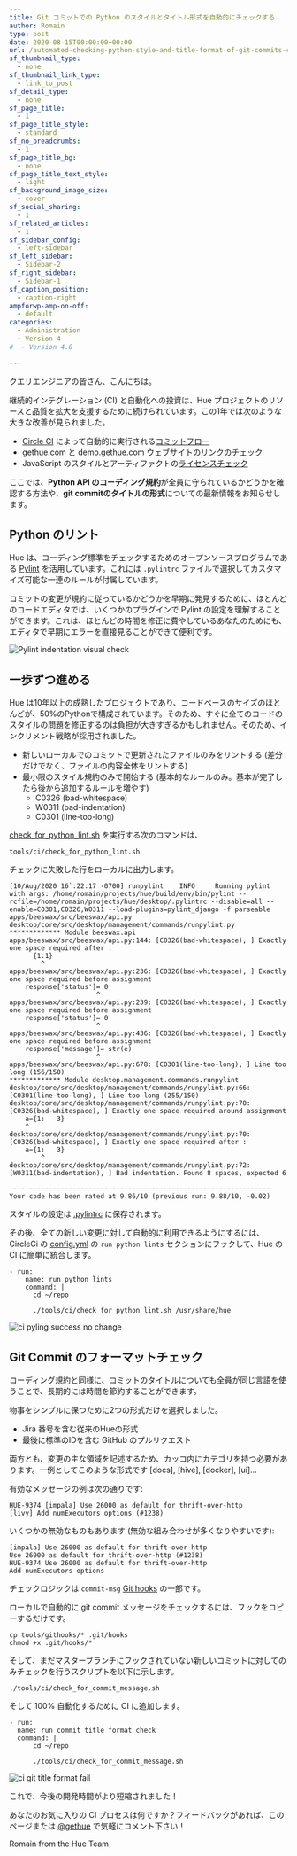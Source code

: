 ```yaml
---
title: Git コミットでの Python のスタイルとタイトル形式を自動的にチェックする
author: Romain
type: post
date: 2020-08-15T00:00:00+00:00
url: /automated-checking-python-style-and-title-format-of-git-commits-continuous-integration/
sf_thumbnail_type:
  - none
sf_thumbnail_link_type:
  - link_to_post
sf_detail_type:
  - none
sf_page_title:
  - 1
sf_page_title_style:
  - standard
sf_no_breadcrumbs:
  - 1
sf_page_title_bg:
  - none
sf_page_title_text_style:
  - light
sf_background_image_size:
  - cover
sf_social_sharing:
  - 1
sf_related_articles:
  - 1
sf_sidebar_config:
  - left-sidebar
sf_left_sidebar:
  - Sidebar-2
sf_right_sidebar:
  - Sidebar-1
sf_caption_position:
  - caption-right
ampforwp-amp-on-off:
  - default
categories:
  - Administration
  - Version 4
#  - Version 4.8

---
```


クエリエンジニアの皆さん、こんにちは。

継続的インテグレーション (CI) と自動化への投資は、Hue プロジェクトのリソースと品質を拡大を支援するために続けられています。この1年では次のような大きな改善が見られました。

* [Circle CI](https://circleci.com/gh/cloudera/hue) によって自動的に実行される[コミットフロー](https://gethue.com/improving-the-developer-productivity-with-some-continuous-integration/)
* gethue.com と demo.gethue.com ウェブサイトの[リンクのチェック](https://gethue.com/checking-dead-links-automatically-continuous-integration/)
* JavaScript のスタイルとアーティファクトの[ライセンスチェック](/automated-checking-javascript-licenses-absolute-paths-continuous-integration/)

ここでは、**Python API のコーディング規約**が全員に守られているかどうかを確認する方法や、**git commitのタイトルの形式**についての最新情報をお知らせします。

## Python のリント

Hue は、コーディング標準をチェックするためのオープンソースプログラムである [Pylint](https://www.pylint.org/) を活用しています。これには `.pylintrc` ファイルで選択してカスタマイズ可能な一連のルールが付属しています。

コミットの変更が規約に従っているかどうかを早期に発見するために、ほとんどのコードエディタでは、いくつかのプラグインで Pylint の設定を理解することができます。これは、ほとんどの時間を修正に費やしているあなたのためにも、エディタで早期にエラーを直接見ることができて便利です。

![Pylint indentation visual check](https://cdn.gethue.com/uploads/2020/08/pylint-indent.png)

## 一歩ずつ進める

Hue は10年以上の成熟したプロジェクトであり、コードベースのサイズのほとんどが、50%のPythonで構成されています。そのため、すぐに全てのコードのスタイルの問題を修正するのは負担が大きすぎるかもしれません。そのため、インクリメント戦略が採用されました。

* 新しいローカルでのコミットで更新されたファイルのみをリントする (差分だけでなく、ファイルの内容全体をリントする)
* 最小限のスタイル規約のみで開始する (基本的なルールのみ。基本が完了したら後から追加するルールを増やす)
  * C0326 (bad-whitespace)
  * W0311 (bad-indentation)
  * C0301 (line-too-long)


[check_for_python_lint.sh](https://github.com/cloudera/hue/blob/master/tools/ci/check_for_python_lint.sh) を実行する次のコマンドは、

    tools/ci/check_for_python_lint.sh

チェックに失敗した行をローカルに出力します。

    [10/Aug/2020 16`:22:17 -0700] runpylint    INFO     Running pylint with args: /home/romain/projects/hue/build/env/bin/pylint --rcfile=/home/romain/projects/hue/desktop/.pylintrc --disable=all --enable=C0301,C0326,W0311 --load-plugins=pylint_django -f parseable apps/beeswax/src/beeswax/api.py desktop/core/src/desktop/management/commands/runpylint.py
    ************* Module beeswax.api
    apps/beeswax/src/beeswax/api.py:144: [C0326(bad-whitespace), ] Exactly one space required after :
          {1:1}
            ^
    apps/beeswax/src/beeswax/api.py:236: [C0326(bad-whitespace), ] Exactly one space required before assignment
        response['status']= 0
                          ^
    apps/beeswax/src/beeswax/api.py:239: [C0326(bad-whitespace), ] Exactly one space required before assignment
        response['status']= 0
                          ^
    apps/beeswax/src/beeswax/api.py:436: [C0326(bad-whitespace), ] Exactly one space required before assignment
        response['message']= str(e)
                          ^
    apps/beeswax/src/beeswax/api.py:678: [C0301(line-too-long), ] Line too long (156/150)
    ************* Module desktop.management.commands.runpylint
    desktop/core/src/desktop/management/commands/runpylint.py:66: [C0301(line-too-long), ] Line too long (255/150)
    desktop/core/src/desktop/management/commands/runpylint.py:70: [C0326(bad-whitespace), ] Exactly one space required around assignment
        a={1:   3}
        ^
    desktop/core/src/desktop/management/commands/runpylint.py:70: [C0326(bad-whitespace), ] Exactly one space required after :
        a={1:   3}
            ^
    desktop/core/src/desktop/management/commands/runpylint.py:72: [W0311(bad-indentation), ] Bad indentation. Found 8 spaces, expected 6

    ------------------------------------------------------------------
    Your code has been rated at 9.86/10 (previous run: 9.88/10, -0.02)


スタイルの設定は [.pylintrc](https://github.com/cloudera/hue/blob/master/.pylintrc) に保存されます。

その後、全ての新しい変更に対して自動的に利用できるようにするには、CircleCi の [config.yml](https://github.com/cloudera/hue/blob/master/.circleci/config.yml#L109) の `run python lints` セクションにフックして、Hue の CI に簡単に統合します。

    - run:
        name: run python lints
        command: |
          cd ~/repo

          ./tools/ci/check_for_python_lint.sh /usr/share/hue


![ci pyling success no change](https://cdn.gethue.com/uploads/2020/08/ci-pylint-success.png)

## Git Commit のフォーマットチェック

コーディング規約と同様に、コミットのタイトルについても全員が同じ言語を使うことで、長期的には時間を節約することができます。

物事をシンプルに保つために2つの形式だけを選択しました。
* Jira 番号を含む従来のHueの形式
* 最後に標準のIDを含む GitHub のプルリクエスト

両方とも、変更の主な領域を記述するため、カッコ内にカテゴリを持つ必要があります。一例としてこのような形式です [docs], [hive], [docker], [ui]...

有効なメッセージの例は次の通りです:

    HUE-9374 [impala] Use 26000 as default for thrift-over-http
    [livy] Add numExecutors options (#1238)

いくつかの無効なものもあります (無効な組み合わせが多くなりやすいです):

    [impala] Use 26000 as default for thrift-over-http
    Use 26000 as default for thrift-over-http (#1238)
    HUE-9374 Use 26000 as default for thrift-over-http
    Add numExecutors options


チェックロジックは `commit-msg` [Git hooks](https://github.com/cloudera/hue/blob/master/tools/githooks) の一部です。

ローカルで自動的に git commit メッセージをチェックするには、フックをコピーするだけです。

    cp tools/githooks/* .git/hooks
    chmod +x .git/hooks/*

そして、まだマスターブランチにフックされていない新しいコミットに対してのみチェックを行うスクリプトを以下に示します。

    ./tools/ci/check_for_commit_message.sh

そして 100% 自動化するために CI に追加します。

    - run:
      name: run commit title format check
      command: |
          cd ~/repo

          ./tools/ci/check_for_commit_message.sh

![ci git title format fail](https://cdn.gethue.com/uploads/2020/08/ci-commit-format-check-fail.png)


これで、今後の開発時間がより短縮されました！

あなたのお気に入りの CI プロセスは何ですか？フィードバックがあれば、このページまたは [@gethue](https://twitter.com/gethue) で気軽にコメント下さい！

Romain from the Hue Team
